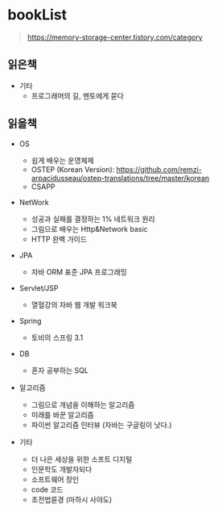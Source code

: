# bookList
> https://memory-storage-center.tistory.com/category

## 읽은책
- 기타
  * 프로그래머의 길, 멘토에게 묻다

## 읽을책
- OS
  * 쉽게 배우는 운영체제
  * OSTEP (Korean Version): https://github.com/remzi-arpacidusseau/ostep-translations/tree/master/korean
  * CSAPP

- NetWork
  * 성공과 실패를 결정하는 1% 네트워크 원리
  * 그림으로 배우는 Http&Network basic
  * HTTP 완벽 가이드

- JPA
  * 자바 ORM 표준 JPA 프로그래밍
 
- Servlet/JSP
  * 열혈강의 자바 웹 개발 워크북

- Spring
  * 토비의 스프링 3.1

- DB
  * 혼자 공부하는 SQL

- 알고리즘
  * 그림으로 개념을 이해하는 알고리즘
  * 미래를 바꾼 알고리즘
  * 파이썬 알고리즘 인터뷰 (자바는 구글링이 낫다.)

- 기타
  * 더 나은 세상을 위한 소프트 디지털
  * 인문학도 개발자되다
  * 소프트웨어 장인
  * code 코드
  * 초전법륜경 (마하시 사야도)
